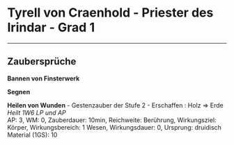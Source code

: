 # Tyrell von Craenhold - Priester des Irindar - Grad 1
---

## Zaubersprüche

**Bannen von Finsterwerk**

**Segnen**

**Heilen von Wunden** - Gestenzauber der Stufe 2 - Erschaffen : Holz => Erde  
*Heilt 1W6 LP und AP*  
AP: 3, WM: 0, Zauberdauer: 10min, Reichweite: Berührung, Wirkungsziel: Körper, Wirkungsbereich: 1 Wesen, Wirkungsdauer: 0, Ursprung: druidisch  
Material (1GS): 10
